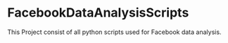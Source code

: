 # FacebookDataAnalysisScripts

This Project consist of all python scripts used for Facebook data analysis.
